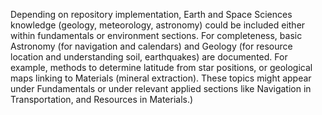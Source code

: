 Depending on repository implementation, Earth and Space Sciences knowledge (geology, meteorology, astronomy) could be included either within fundamentals or environment sections. For completeness, basic Astronomy (for navigation and calendars) and Geology (for resource location and understanding soil, earthquakes) are documented. For example, methods to determine latitude from star positions, or geological maps linking to Materials (mineral extraction). These topics might appear under Fundamentals or under relevant applied sections like Navigation in Transportation, and Resources in Materials.)